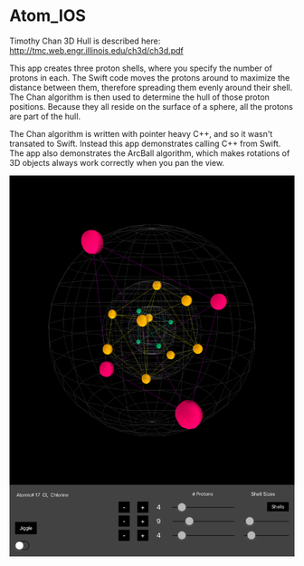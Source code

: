 # Atom_IOS

Timothy Chan 3D Hull is described here: http://tmc.web.engr.illinois.edu/ch3d/ch3d.pdf

This app creates three proton shells, where you specify the number of protons in each.
The Swift code moves the protons around to maximize the distance between them, 
therefore spreading them evenly around their shell.
The Chan algorithm is then used to determine the hull of those proton positions.
Because they all reside on the surface of a sphere, all the protons are part of the hull.

The Chan algorithm is written with pointer heavy C++, and so it wasn't transated to Swift.
Instead this app demonstrates calling C++ from Swift.
The app also demonstrates the ArcBall algorithm, which makes rotations of 3D objects always
work correctly when you pan the view.

![Screenshot](atomApp.png)


